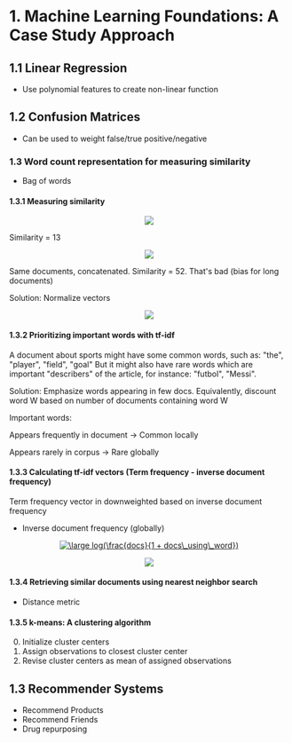 # 1. Machine Learning Foundations: A Case Study Approach

## 1.1 Linear Regression

* Use polynomial features to create non-linear function

## 1.2 Confusion Matrices

* Can be used to weight false/true positive/negative

### 1.3 Word count representation for measuring similarity

* Bag of words

#### 1.3.1 Measuring similarity

<p align="center">
  <img src="https://i.imgur.com/mhdAUqH.png" />
</p>

Similarity = 13

<p align="center">
  <img src="https://i.imgur.com/F1mquSL.png" />
</p>

Same documents, concatenated. Similarity = 52. That's bad (bias for long documents)

Solution: Normalize vectors

<p align="center">
  <img src="https://i.imgur.com/KBarfgg.png" />
</p>

#### 1.3.2 Prioritizing important words with tf-idf

A document about sports might have some common words, such as: "the", "player", "field", "goal"
But it might also have rare words which are important "describers" of the article, for instance: "futbol", "Messi".

Solution: Emphasize words appearing in few docs. Equivalently, discount word W based on number of documents containing word W

Important words:

Appears frequently in document -> Common locally

Appears rarely in corpus -> Rare globally

#### 1.3.3 Calculating tf-idf vectors (Term frequency - inverse document frequency)

Term frequency vector in downweighted based on inverse document frequency

* Inverse document frequency (globally)

<p align="center">
<a href="https://www.codecogs.com/eqnedit.php?latex=\dpi{150}&space;\large&space;log(\frac{docs}{1&space;&plus;&space;docs\_using\_word})" target="_blank"><img src="https://latex.codecogs.com/gif.latex?\dpi{150}&space;\large&space;log(\frac{docs}{1&space;&plus;&space;docs\_using\_word})" title="\large log(\frac{docs}{1 + docs\_using\_word})" /></a>
</p>

<p align="center">
  <img src="https://i.imgur.com/AOP3T8C.png" />
</p>

#### 1.3.4 Retrieving similar documents using nearest neighbor search

* Distance metric

#### 1.3.5 k-means: A clustering algorithm

0. Initialize cluster centers
1. Assign observations to closest cluster center
2. Revise cluster centers as mean of assigned observations

## 1.3 Recommender Systems

* Recommend Products
* Recommend Friends
* Drug repurposing
